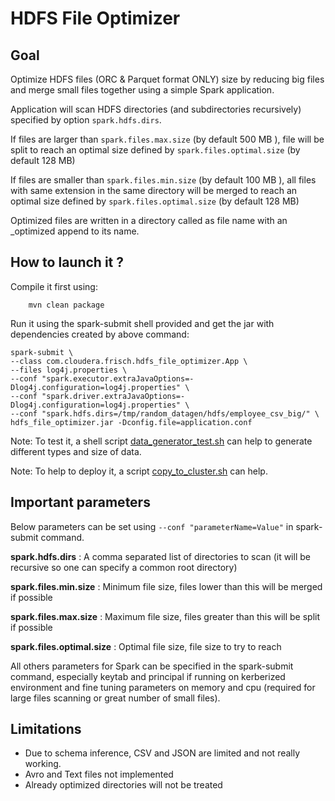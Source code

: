 # HDFS File Optimizer

## Goal

Optimize HDFS files (ORC & Parquet format ONLY) size by reducing big files and merge small files together using a simple Spark application.

Application will scan HDFS directories (and subdirectories recursively) specified by option ``spark.hdfs.dirs``.

If files are larger than ``spark.files.max.size`` (by default 500 MB ), 
file will be split to reach an optimal size defined by ``spark.files.optimal.size`` (by default 128 MB)

If files are smaller than ``spark.files.min.size`` (by default 100 MB ), 
all files with same extension in the same directory will be merged to reach an optimal size defined by ``spark.files.optimal.size`` (by default 128 MB)

Optimized files are written in a directory called as file name with an _optimized append to its name.

## How to launch it ? 

Compile it first using:
        
        mvn clean package

Run it using the spark-submit shell provided and get the jar with dependencies created by above command:

    spark-submit \
    --class com.cloudera.frisch.hdfs_file_optimizer.App \
    --files log4j.properties \
    --conf "spark.executor.extraJavaOptions=-Dlog4j.configuration=log4j.properties" \
    --conf "spark.driver.extraJavaOptions=-Dlog4j.configuration=log4j.properties" \
    --conf "spark.hdfs.dirs=/tmp/random_datagen/hdfs/employee_csv_big/" \
    hdfs_file_optimizer.jar -Dconfig.file=application.conf 

Note: To test it, a shell script [data_generator_test.sh](src/main/resources/data_generator_test.sh) can help to generate different types and size of data.

Note: To help to deploy it, a script [copy_to_cluster.sh](copy_to_cluster.sh) can help.

## Important parameters

Below parameters can be set using ```--conf "parameterName=Value"``` in spark-submit command.

**spark.hdfs.dirs** : A comma separated list of directories to scan (it will be recursive so one can specify a common root directory)

**spark.files.min.size** : Minimum file size, files lower than this will be merged if possible

**spark.files.max.size** : Maximum file size, files greater than this will be split if possible

**spark.files.optimal.size** : Optimal file size, file size to try to reach


All others parameters for Spark can be specified in the spark-submit command, especially keytab and principal if running on kerberized environment 
and fine tuning parameters on memory and cpu (required for large files scanning or great number of small files).


## Limitations

- Due to schema inference, CSV and JSON are limited and not really working.
- Avro and Text files not implemented
- Already optimized directories will not be treated